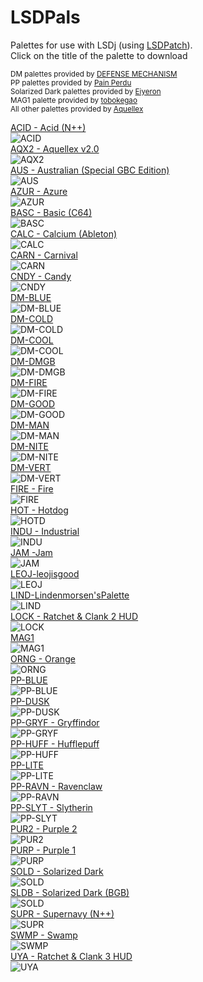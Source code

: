 # LSDPals
Palettes for use with LSDj (using [LSDPatch](https://github.com/jkotlinski/lsdpatch)).<br />
Click on the title of the palette to download<br />

<sub>DM palettes provided by [DEFENSE MECHANISM](https://defensemech.com/)</sub><br />
<sub>PP palettes provided by [Pain Perdu](https://soundcloud.com/pain-perdu)</sub><br />
<sub>Solarized Dark palettes provided by [Eiyeron](https://github.com/Eiyeron)</sub><br />
<sub>MAG1 palette provided by [tobokegao](https://twitter.com/to6okegao)</sub><br />
<sub>All other palettes provided by [Aquellex](https://soundcloud.com/aquellex)</sub><br />

[ACID - Acid (N++)](https://github.com/urbster1/lsdpals/raw/master/lsdpal/ACID%20-%20Acid%20(N++).lsdpal)<br />![ACID](png/ACID.png)<br />
[AQX2 - Aquellex v2.0](https://github.com/urbster1/lsdpals/raw/master/lsdpal/AQX2%20-%20Aquellex%20v2.0.lsdpal)<br />![AQX2](png/AQX2.png)<br />
[AUS - Australian (Special GBC Edition)](https://github.com/urbster1/lsdpals/raw/master/lsdpal/AUS%20%20-%20Australian%20(Special%20GBC%20Edition).lsdpal)<br />![AUS](png/AUS.png)<br />
[AZUR - Azure](https://github.com/urbster1/lsdpals/raw/master/lsdpal/AZUR%20-%20Azure.lsdpal)<br />![AZUR](png/AZUR.png)<br />
[BASC - Basic (C64)](https://github.com/urbster1/lsdpals/raw/master/lsdpal/BASC%20-%20Basic%20(C64).lsdpal)<br />![BASC](png/BASC.png)<br />
[CALC - Calcium (Ableton)](https://github.com/urbster1/lsdpals/raw/master/lsdpal/CALC%20-%20Calcium%20(Ableton).lsdpal)<br />![CALC](png/CALC.png)<br />
[CARN - Carnival](https://github.com/urbster1/lsdpals/raw/master/lsdpal/CARN%20-%20Carnival.lsdpal)<br />![CARN](png/CARN.png)<br />
[CNDY - Candy](https://github.com/urbster1/lsdpals/raw/master/lsdpal/CNDY%20-%20Candy.lsdpal)<br />![CNDY](png/CNDY.png)<br />
[DM-BLUE](https://github.com/urbster1/lsdpals/raw/master/lsdpal/DM-BLUE.lsdpal)<br />![DM-BLUE](png/DM-BLUE.png)<br />
[DM-COLD](https://github.com/urbster1/lsdpals/raw/master/lsdpal/DM-COLD.lsdpal)<br />![DM-COLD](png/DM-COLD.png)<br />
[DM-COOL](https://github.com/urbster1/lsdpals/raw/master/lsdpal/DM-COOL.lsdpal)<br />![DM-COOL](png/DM-COOL.png)<br />
[DM-DMGB](https://github.com/urbster1/lsdpals/raw/master/lsdpal/DM-DMGB.lsdpal)<br />![DM-DMGB](png/DM-DMGB.png)<br />
[DM-FIRE](https://github.com/urbster1/lsdpals/raw/master/lsdpal/DM-FIRE.lsdpal)<br />![DM-FIRE](png/DM-FIRE.png)<br />
[DM-GOOD](https://github.com/urbster1/lsdpals/raw/master/lsdpal/DM-GOOD.lsdpal)<br />![DM-GOOD](png/DM-GOOD.png)<br />
[DM-MAN](https://github.com/urbster1/lsdpals/raw/master/lsdpal/DM-MAN.lsdpal)<br />![DM-MAN](png/DM-MAN.png)<br />
[DM-NITE](https://github.com/urbster1/lsdpals/raw/master/lsdpal/DM-NITE.lsdpal)<br />![DM-NITE](png/DM-NITE.png)<br />
[DM-VERT](https://github.com/urbster1/lsdpals/raw/master/lsdpal/DM-VERT.lsdpal)<br />![DM-VERT](png/DM-VERT.png)<br />
[FIRE - Fire](https://github.com/urbster1/lsdpals/raw/master/lsdpal/FIRE%20-%20Fire.lsdpal)<br />![FIRE](png/FIRE.png)<br />
[HOT - Hotdog](https://github.com/urbster1/lsdpals/raw/master/lsdpal/HOTD.lsdpal)<br />![HOTD](png/HOTD.png)<br />
[INDU - Industrial](https://github.com/urbster1/lsdpals/raw/master/lsdpal/INDU%20-%20Industrial.lsdpal)<br />![INDU](png/INDU.png)<br />
[JAM -Jam](https://github.com/urbster1/lsdpals/raw/master/lsdpal/JAM%20-%20Jam.lsdpal)<br />![JAM](png/JAM.png)<br />
[LEOJ-leojisgood](https://github.com/urbster1/lsdpals/raw/master/lsdpal/LEOJ%20-%20leojisgood.lsdpal)<br />![LEOJ](png/LEOJ.png)<br />
[LIND-Lindenmorsen'sPalette](https://github.com/urbster1/lsdpals/raw/master/lsdpal/LIND%20-%20Lindenmorsen's%20Palette.lsdpal)<br />![LIND](png/LIND.png)<br />
[LOCK - Ratchet & Clank 2 HUD](https://github.com/urbster1/lsdpals/raw/master/lsdpal/LOCK%20-%20Ratchet%20&%20Clank%202%20HUD.lsdpal)<br />![LOCK](png/LOCK.png)<br />
[MAG1](https://github.com/urbster1/lsdpals/raw/master/lsdpal/MAG1.lsdpal)<br />![MAG1](png/MAG1.png)<br />
[ORNG - Orange](https://github.com/urbster1/lsdpals/raw/master/lsdpal/ORNG%20-%20Orange.lsdpal)<br />![ORNG](png/ORNG.png)<br />
[PP-BLUE](https://github.com/urbster1/lsdpals/raw/master/lsdpal/PP-BLUE.lsdpal)<br />![PP-BLUE](png/PP-BLUE.png)<br />
[PP-DUSK](https://github.com/urbster1/lsdpals/raw/master/lsdpal/PP-DUSK.lsdpal)<br />![PP-DUSK](png/PP-DUSK.png)<br />
[PP-GRYF - Gryffindor](https://github.com/urbster1/lsdpals/raw/master/lsdpal/PP-GRYF.lsdpal)<br />![PP-GRYF](png/PP-GRYF.png)<br />
[PP-HUFF - Hufflepuff](https://github.com/urbster1/lsdpals/raw/master/lsdpal/PP-HUFF.lsdpal)<br />![PP-HUFF](png/PP-HUFF.png)<br />
[PP-LITE](https://github.com/urbster1/lsdpals/raw/master/lsdpal/PP-LITE.lsdpal)<br />![PP-LITE](png/PP-LITE.png)<br />
[PP-RAVN - Ravenclaw](https://github.com/urbster1/lsdpals/raw/master/lsdpal/PP-RAVN.lsdpal)<br />![PP-RAVN](png/PP-RAVN.png)<br />
[PP-SLYT - Slytherin](https://github.com/urbster1/lsdpals/raw/master/lsdpal/PP-SLYT.lsdpal)<br />![PP-SLYT](png/PP-SLYT.png)<br />
[PUR2 - Purple 2](https://github.com/urbster1/lsdpals/raw/master/lsdpal/PUR2%20-%20Purple%202.lsdpal)<br />![PUR2](png/PUR2.png)<br />
[PURP - Purple 1](https://github.com/urbster1/lsdpals/raw/master/lsdpal/PURP%20-%20Purple%201.lsdpal)<br />![PURP](png/PURP.png)<br />
[SOLD -  Solarized Dark](https://github.com/urbster1/lsdpals/raw/master/lsdpal/SOLD.lsdpal)<br />![SOLD](png/SOLD.png)<br />
[SLDB - Solarized Dark (BGB)](https://github.com/urbster1/lsdpals/raw/master/lsdpal/SLDB.lsdpal)<br />![SOLD](png/SLDB.png)<br />
[SUPR - Supernavy (N++)](https://github.com/urbster1/lsdpals/raw/master/lsdpal/SUPR%20-%20Supernavy%20(N++).lsdpal)<br />![SUPR](png/SUPR.png)<br />
[SWMP - Swamp](https://github.com/urbster1/lsdpals/raw/master/lsdpal/SWMP%20-%20Swamp.lsdpal)<br />![SWMP](png/SWMP.png)<br />
[UYA - Ratchet & Clank 3 HUD](https://github.com/urbster1/lsdpals/raw/master/lsdpal/UYA%20%20-%20Ratchet%20&%20Clank%203%20HUD.lsdpal)<br />![UYA](png/UYA.png)<br />